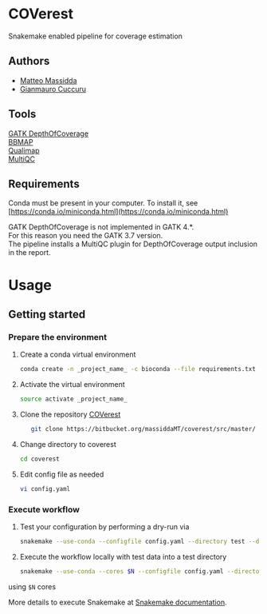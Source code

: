  # COVerest
Snakemake enabled pipeline for coverage estimation


## Authors

* [Matteo Massidda](https://bitbucket.org/massiddaMT/)
* [Gianmauro Cuccuru](https://bitbucket.org/gmauro/)

## Tools
[GATK DepthOfCoverage](https://software.broadinstitute.org/gatk/documentation/tooldocs/3.8-0/org_broadinstitute_gatk_tools_walkers_coverage_DepthOfCoverage.php)\
[BBMAP](https://jgi.doe.gov/data-and-tools/bbtools/bb-tools-user-guide/bbmap-guide/)\
[Qualimap](http://qualimap.bioinfo.cipf.es/)\
[MultiQC](https://multiqc.info/)


## Requirements

Conda must be present in your computer.
To install it, see [https://conda.io/miniconda.html](https://conda.io/miniconda.html)

GATK DepthOfCoverage is not implemented in GATK 4.*.\
For this reason you need the GATK 3.7 version.\
The pipeline installs a MultiQC plugin for DepthOfCoverage output inclusion in the report.
# Usage

## Getting started

### Prepare the environment

1. Create a conda virtual environment
    ```bash
    conda create -n _project_name_ -c bioconda --file requirements.txt
    ```

2. Activate the virtual environment
    ```bash
    source activate _project_name_
    ```

3. Clone the repository [COVerest](https://bitbucket.org/massiddaMT/coverest/)
    ```bash
       git clone https://bitbucket.org/massiddaMT/coverest/src/master/
    ```

4. Change directory to coverest
    ```bash
    cd coverest
    ```

5. Edit config file as needed
    ```bash
    vi config.yaml
    ```


### Execute workflow

1. Test your configuration by performing a dry-run via
    ```bash
    snakemake --use-conda --configfile config.yaml --directory test --dryrun
    ```

2. Execute the workflow locally with test data into a test directory
    ```bash
    snakemake --use-conda --cores $N --configfile config.yaml --directory test
    ```
using `$N` cores

More details to execute Snakemake at [Snakemake documentation](https://snakemake.readthedocs.io).
